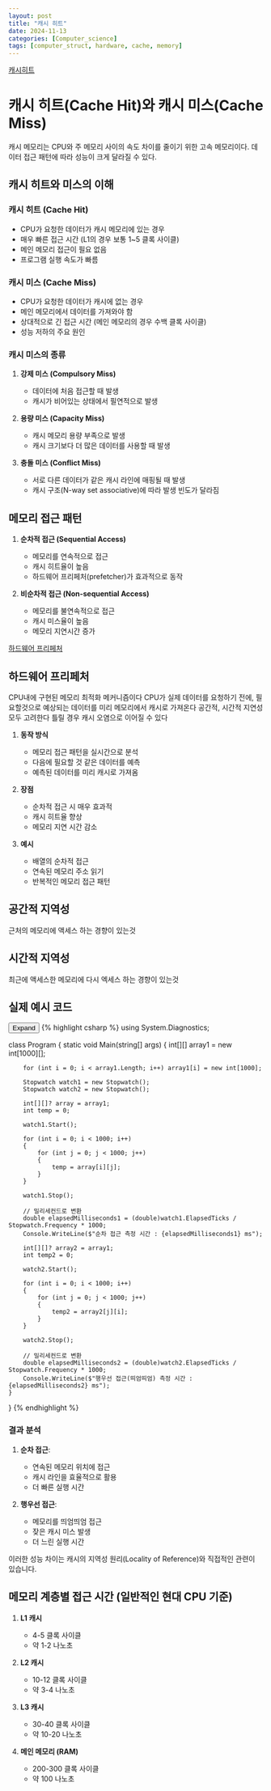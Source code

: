 ```yaml
---
layout: post
title: "캐시 히트"
date: 2024-11-13
categories: [Computer_science]
tags: [computer_struct, hardware, cache, memory]
---
```

[캐시히트](https://blog.naver.com/techref/222290234374)
# 캐시 히트(Cache Hit)와 캐시 미스(Cache Miss)

캐시 메모리는 CPU와 주 메모리 사이의 속도 차이를 줄이기 위한 고속 메모리이다. 데이터 접근 패턴에 따라 성능이 크게 달라질 수 있다.
## 캐시 히트와 미스의 이해

### 캐시 히트 (Cache Hit)
- CPU가 요청한 데이터가 캐시 메모리에 있는 경우
- 매우 빠른 접근 시간 (L1의 경우 보통 1~5 클록 사이클)
- 메인 메모리 접근이 필요 없음
- 프로그램 실행 속도가 빠름

### 캐시 미스 (Cache Miss)
- CPU가 요청한 데이터가 캐시에 없는 경우
- 메인 메모리에서 데이터를 가져와야 함
- 상대적으로 긴 접근 시간 (메인 메모리의 경우 수백 클록 사이클)
- 성능 저하의 주요 원인

### 캐시 미스의 종류
1. **강제 미스 (Compulsory Miss)**
   - 데이터에 처음 접근할 때 발생
   - 캐시가 비어있는 상태에서 필연적으로 발생

2. **용량 미스 (Capacity Miss)**
   - 캐시 메모리 용량 부족으로 발생
   - 캐시 크기보다 더 많은 데이터를 사용할 때 발생

3. **충돌 미스 (Conflict Miss)**
   - 서로 다른 데이터가 같은 캐시 라인에 매핑될 때 발생
   - 캐시 구조(N-way set associative)에 따라 발생 빈도가 달라짐

## 메모리 접근 패턴

1. **순차적 접근 (Sequential Access)**
   - 메모리를 연속적으로 접근
   - 캐시 히트율이 높음
   - 하드웨어 프리페처(prefetcher)가 효과적으로 동작

2. **비순차적 접근 (Non-sequential Access)**
   - 메모리를 불연속적으로 접근
   - 캐시 미스율이 높음
   - 메모리 지연시간 증가

[하드웨어 프리페처](https://fiveable.me/key-terms/advanced-computer-architecture/hardware-prefetchers)
## 하드웨어 프리페처 
 CPU내에 구현된 메모리 최적화 메커니즘이다
 CPU가 실제 데이터를 요청하기 전에, 필요할것으로 예상되는 데이터를 미리 메모리에서 캐시로 가져온다
 공간적, 시간적 지연성 모두 고려한다
 틀릴 경우 캐시 오염으로 이어질 수 있다
1. **동작 방식**
   - 메모리 접근 패턴을 실시간으로 분석
   - 다음에 필요할 것 같은 데이터를 예측
   - 예측된 데이터를 미리 캐시로 가져옴

2. **장점**
   - 순차적 접근 시 매우 효과적
   - 캐시 히트율 향상
   - 메모리 지연 시간 감소

3. **예시**
   - 배열의 순차적 접근
   - 연속된 메모리 주소 읽기
   - 반복적인 메모리 접근 패턴

## 공간적 지역성
근처의 메모리에 액세스 하는 경향이 있는것
## 시간적 지역성
최근에 액세스한 메모리에 다시 엑세스 하는 경향이 있는것

## 실제 예시 코드

<div class="code-block-container">
    <button class="code-toggle">Expand</button>
    {% highlight csharp %}
using System.Diagnostics;

class Program
{
    static void Main(string[] args)
    {
        int[][] array1 = new int[1000][];

        for (int i = 0; i < array1.Length; i++) array1[i] = new int[1000];

        Stopwatch watch1 = new Stopwatch();
        Stopwatch watch2 = new Stopwatch();

        int[][]? array = array1;
        int temp = 0;

        watch1.Start();

        for (int i = 0; i < 1000; i++)
        {
            for (int j = 0; j < 1000; j++)
            {
                temp = array[i][j];
            }
        }

        watch1.Stop();

        // 밀리세컨드로 변환
        double elapsedMilliseconds1 = (double)watch1.ElapsedTicks / Stopwatch.Frequency * 1000;
        Console.WriteLine($"순차 접근 측정 시간 : {elapsedMilliseconds1} ms");

        int[][]? array2 = array1;
        int temp2 = 0;

        watch2.Start();

        for (int i = 0; i < 1000; i++)
        {
            for (int j = 0; j < 1000; j++)
            {
                temp2 = array2[j][i];
            }
        }

        watch2.Stop();

        // 밀리세컨드로 변환
        double elapsedMilliseconds2 = (double)watch2.ElapsedTicks / Stopwatch.Frequency * 1000;
        Console.WriteLine($"행우선 접근(띄엄띄엄) 측정 시간 : {elapsedMilliseconds2} ms");
    }
}
    {% endhighlight %}
</div>

### 결과 분석

1. **순차 접근**: 
   - 연속된 메모리 위치에 접근
   - 캐시 라인을 효율적으로 활용
   - 더 빠른 실행 시간

2. **행우선 접근**:
   - 메모리를 띄엄띄엄 접근
   - 잦은 캐시 미스 발생
   - 더 느린 실행 시간

이러한 성능 차이는 캐시의 지역성 원리(Locality of Reference)와 직접적인 관련이 있습니다.


## 메모리 계층별 접근 시간 (일반적인 현대 CPU 기준)

1. **L1 캐시**
   - 4-5 클록 사이클
   - 약 1-2 나노초

2. **L2 캐시**
   - 10-12 클록 사이클
   - 약 3-4 나노초

3. **L3 캐시**
   - 30-40 클록 사이클
   - 약 10-20 나노초

4. **메인 메모리 (RAM)**
   - 200-300 클록 사이클
   - 약 100 나노초